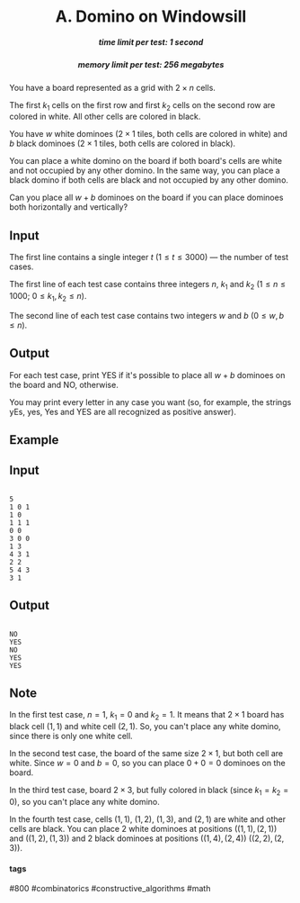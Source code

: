 <h1 style='text-align: center;'> A. Domino on Windowsill</h1>

<h5 style='text-align: center;'>time limit per test: 1 second</h5>
<h5 style='text-align: center;'>memory limit per test: 256 megabytes</h5>

You have a board represented as a grid with $2 \times n$ cells.

The first $k_1$ cells on the first row and first $k_2$ cells on the second row are colored in white. All other cells are colored in black.

You have $w$ white dominoes ($2 \times 1$ tiles, both cells are colored in white) and $b$ black dominoes ($2 \times 1$ tiles, both cells are colored in black).

You can place a white domino on the board if both board's cells are white and not occupied by any other domino. In the same way, you can place a black domino if both cells are black and not occupied by any other domino.

Can you place all $w + b$ dominoes on the board if you can place dominoes both horizontally and vertically?

## Input

The first line contains a single integer $t$ ($1 \le t \le 3000$) — the number of test cases.

The first line of each test case contains three integers $n$, $k_1$ and $k_2$ ($1 \le n \le 1000$; $0 \le k_1, k_2 \le n$).

The second line of each test case contains two integers $w$ and $b$ ($0 \le w, b \le n$).

## Output

For each test case, print YES if it's possible to place all $w + b$ dominoes on the board and NO, otherwise.

You may print every letter in any case you want (so, for example, the strings yEs, yes, Yes and YES are all recognized as positive answer).

## Example

## Input


```

5
1 0 1
1 0
1 1 1
0 0
3 0 0
1 3
4 3 1
2 2
5 4 3
3 1

```
## Output


```

NO
YES
NO
YES
YES

```
## Note

In the first test case, $n = 1$, $k_1 = 0$ and $k_2 = 1$. It means that $2 \times 1$ board has black cell $(1, 1)$ and white cell $(2, 1)$. So, you can't place any white domino, since there is only one white cell.

In the second test case, the board of the same size $2 \times 1$, but both cell are white. Since $w = 0$ and $b = 0$, so you can place $0 + 0 = 0$ dominoes on the board.

In the third test case, board $2 \times 3$, but fully colored in black (since $k_1 = k_2 = 0$), so you can't place any white domino.

In the fourth test case, cells $(1, 1)$, $(1, 2)$, $(1, 3)$, and $(2, 1)$ are white and other cells are black. You can place $2$ white dominoes at positions $((1, 1), (2, 1))$ and $((1, 2), (1, 3))$ and $2$ black dominoes at positions $((1, 4), (2, 4))$ $((2, 2), (2, 3))$.



#### tags 

#800 #combinatorics #constructive_algorithms #math 